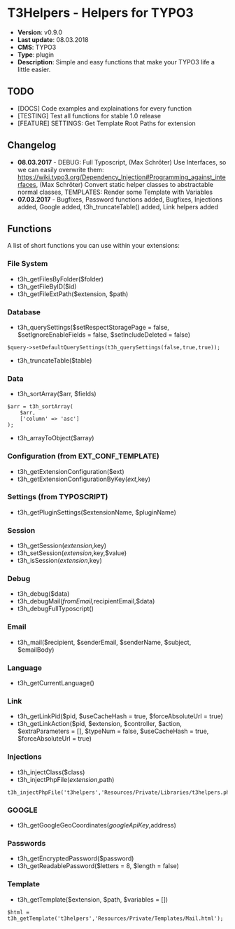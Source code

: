 # T3Helpers - Helpers for TYPO3

* **Version**: v0.9.0
* **Last update**: 08.03.2018
* **CMS**: TYPO3
* **Type**: plugin
* **Description**: Simple and easy functions that make your TYPO3 life a little easier.


## TODO

* [DOCS] Code examples and explainations for every function
* [TESTING] Test all functions for stable 1.0 release
* [FEATURE] SETTINGS: Get Template Root Paths for extension

## Changelog

* **08.03.2017** - DEBUG: Full Typoscript, (Max Schröter) Use Interfaces, so we can easily overwrite them: https://wiki.typo3.org/Dependency_Injection#Programming_against_interfaces, (Max Schröter) Convert static helper classes to abstractable normal classes, TEMPLATES: Render some Template with Variables
* **07.03.2017** - Bugfixes, Password functions added, Bugfixes, Injections added, Google added, t3h_truncateTable() added, Link helpers added

## Functions

A list of short functions you can use within your extensions:

### File System

* t3h_getFilesByFolder($folder)
* t3h_getFileByID($id)
* t3h_getFileExtPath($extension, $path)

### Database

* t3h_querySettings($setRespectStoragePage = false, $setIgnoreEnableFields = false, $setIncludeDeleted = false)

```
$query->setDefaultQuerySettings(t3h_querySettings(false,true,true));
```
* t3h_truncateTable($table)

### Data

* t3h_sortArray($arr, $fields)

```
$arr = t3h_sortArray(
    $arr,
    ['column' => 'asc']
);
```

* t3h_arrayToObject($array)

### Configuration (from EXT_CONF_TEMPLATE)

* t3h_getExtensionConfiguration($ext)
* t3h_getExtensionConfigurationByKey($ext,$key)

### Settings (from TYPOSCRIPT)

* t3h_getPluginSettings($extensionName, $pluginName)

### Session

* t3h_getSession($extension,$key)
* t3h_setSession($extension,$key,$value)
* t3h_isSession($extension,$key)

### Debug

* t3h_debug($data)
* t3h_debugMail($fromEmail,$recipientEmail,$data)
* t3h_debugFullTyposcript()

### Email

* t3h_mail($recipient, $senderEmail, $senderName, $subject, $emailBody)

### Language

* t3h_getCurrentLanguage()

### Link

* t3h_getLinkPid($pid, $useCacheHash = true, $forceAbsoluteUrl = true)
* t3h_getLinkAction($pid, $extension, $controller, $action, $extraParameters = [], $typeNum = false, $useCacheHash = true, $forceAbsoluteUrl = true)

### Injections

* t3h_injectClass($class)
* t3h_injectPhpFile($extension,$path)

```
t3h_injectPhpFile('t3helpers','Resources/Private/Libraries/t3helpers.php');
```

### GOOGLE

* t3h_getGoogleGeoCoordinates($googleApiKey,$address)

### Passwords

* t3h_getEncryptedPassword($password)
* t3h_getReadablePassword($letters = 8, $length = false)

### Template

* t3h_getTemplate($extension, $path, $variables = [])

```
$html = t3h_getTemplate('t3helpers','Resources/Private/Templates/Mail.html');
```
